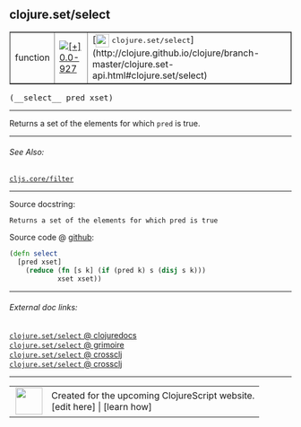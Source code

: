 ## clojure.set/select



 <table border="1">
<tr>
<td>function</td>
<td><a href="https://github.com/cljsinfo/cljs-api-docs/tree/0.0-927"><img valign="middle" alt="[+] 0.0-927" title="Added in 0.0-927" src="https://img.shields.io/badge/+-0.0--927-lightgrey.svg"></a> </td>
<td>
[<img height="24px" valign="middle" src="http://i.imgur.com/1GjPKvB.png"> <samp>clojure.set/select</samp>](http://clojure.github.io/clojure/branch-master/clojure.set-api.html#clojure.set/select)
</td>
</tr>
</table>


 <samp>
(__select__ pred xset)<br>
</samp>

---

Returns a set of the elements for which `pred` is true.

---


###### See Also:

[`cljs.core/filter`](cljs.core_filter.md)<br>

---


Source docstring:

```
Returns a set of the elements for which pred is true
```


Source code @ [github](https://github.com/clojure/clojurescript/blob/r1.7.58/src/main/cljs/clojure/set.cljs#L61-L65):

```clj
(defn select
  [pred xset]
    (reduce (fn [s k] (if (pred k) s (disj s k)))
            xset xset))
```

<!--
Repo - tag - source tree - lines:

 <pre>
clojurescript @ r1.7.58
└── src
    └── main
        └── cljs
            └── clojure
                └── <ins>[set.cljs:61-65](https://github.com/clojure/clojurescript/blob/r1.7.58/src/main/cljs/clojure/set.cljs#L61-L65)</ins>
</pre>

-->

---



###### External doc links:

[`clojure.set/select` @ clojuredocs](http://clojuredocs.org/clojure.set/select)<br>
[`clojure.set/select` @ grimoire](http://conj.io/store/v1/org.clojure/clojure/1.7.0-beta3/clj/clojure.set/select/)<br>
[`clojure.set/select` @ crossclj](http://crossclj.info/fun/clojure.set/select.html)<br>
[`clojure.set/select` @ crossclj](http://crossclj.info/fun/clojure.set.cljs/select.html)<br>

---

 <table>
<tr><td>
<img valign="middle" align="right" width="48px" src="http://i.imgur.com/Hi20huC.png">
</td><td>
Created for the upcoming ClojureScript website.<br>
[edit here] | [learn how]
</td></tr></table>

[edit here]:https://github.com/cljsinfo/cljs-api-docs/blob/master/cljsdoc/clojure.set_select.cljsdoc
[learn how]:https://github.com/cljsinfo/cljs-api-docs/wiki/cljsdoc-files

<!--

This information was too distracting to show to readers, but I'll leave it
commented here since it is helpful to:

- pretty-print the data used to generate this document
- and show how to retrieve that data



The API data for this symbol:

```clj
{:description "Returns a set of the elements for which `pred` is true.",
 :ns "clojure.set",
 :name "select",
 :signature ["[pred xset]"],
 :history [["+" "0.0-927"]],
 :type "function",
 :related ["cljs.core/filter"],
 :full-name-encode "clojure.set_select",
 :source {:code "(defn select\n  [pred xset]\n    (reduce (fn [s k] (if (pred k) s (disj s k)))\n            xset xset))",
          :title "Source code",
          :repo "clojurescript",
          :tag "r1.7.58",
          :filename "src/main/cljs/clojure/set.cljs",
          :lines [61 65]},
 :full-name "clojure.set/select",
 :clj-symbol "clojure.set/select",
 :docstring "Returns a set of the elements for which pred is true"}

```

Retrieve the API data for this symbol:

```clj
;; from Clojure REPL
(require '[clojure.edn :as edn])
(-> (slurp "https://raw.githubusercontent.com/cljsinfo/cljs-api-docs/catalog/cljs-api.edn")
    (edn/read-string)
    (get-in [:symbols "clojure.set/select"]))
```

-->
